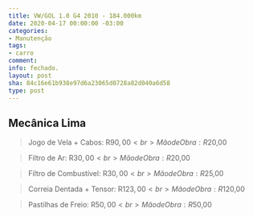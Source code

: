 ```yaml
---
title: VW/GOL 1.0 G4 2010 - 184.000km
date: 2020-04-17 00:00:00 -03:00
categories:
- Manutenção
tags:
- carro
comment: 
info: fechado.
layout: post
sha: 84c16e61b938e97d6a23065d0728a82d040a6d58
type: post
---
```


Mecânica Lima
------
>Jogo de Vela + Cabos: R$90,00 <br>
>Mão de Obra: R$20,00

>Filtro de Ar: R$30,00 <br>
>Mão de Obra: R$20,00

>Filtro de Combustível: R$30,00 <br>
>Mão de Obra: R$25,00

>Correia Dentada + Tensor: R$123,00 <br>
>Mão de Obra: R$120,00

>Pastilhas de Freio: R$50,00 <br>
>Mão de Obra: R$50,00